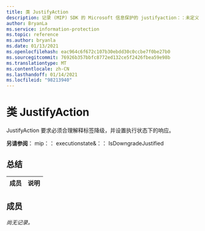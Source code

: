```yaml
---
title: 类 JustifyAction
description: 记录 (MIP) SDK 的 Microsoft 信息保护的 justifyaction：：未定义的类。
author: BryanLa
ms.service: information-protection
ms.topic: reference
ms.author: bryanla
ms.date: 01/13/2021
ms.openlocfilehash: eac964c6f672c107b30ebdd30c0ccbe7f0be27b0
ms.sourcegitcommit: 76926b357bbfc8772ed132ce5f2426fbea59e98b
ms.translationtype: MT
ms.contentlocale: zh-CN
ms.lasthandoff: 01/14/2021
ms.locfileid: "98213940"
---
```

# <a name="class-justifyaction"></a>类 JustifyAction 
JustifyAction 要求必须合理解释标签降级，并设置执行状态下的响应。
  
**另请参阅**： mip：： executionstate&：： IsDowngradeJustified
  
## <a name="summary"></a>总结
 成员                        | 说明                                
--------------------------------|---------------------------------------------
  
## <a name="members"></a>成员
_尚无记录。_
